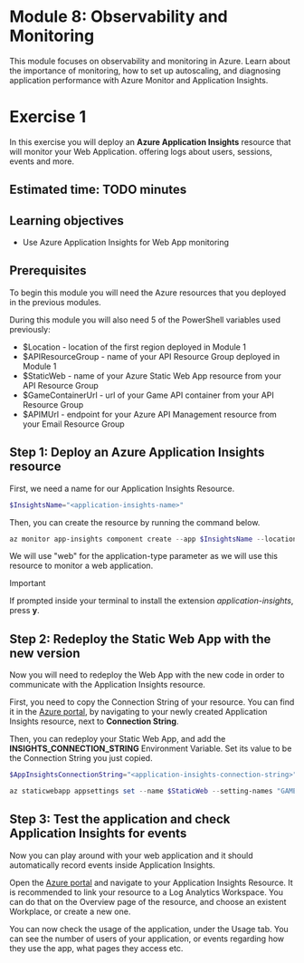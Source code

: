 # Module 8: Observability and Monitoring
This module focuses on observability and monitoring in Azure. Learn about the importance of monitoring, how to set up autoscaling, and diagnosing application performance with Azure Monitor and Application Insights.
# Exercise 1
In this exercise you will deploy an **Azure Application Insights** resource that will monitor your Web Application. offering logs about users, sessions, events and more.

## Estimated time: TODO minutes

## Learning objectives
   - Use Azure Application Insights for Web App monitoring
   
## Prerequisites
To begin this module you will need the Azure resources that you deployed in the previous modules.

During this module you will also need 5 of the PowerShell variables used previously:
 - $Location - location of the first region deployed in Module 1
 - $APIResourceGroup  - name of your API Resource Group deployed in Module 1
 - $StaticWeb - name of your Azure Static Web App resource from your API Resource Group
 - $GameContainerUrl - url of your Game API container from your API Resource Group
 - $APIMUrl - endpoint for your Azure API Management resource from your Email Resource Group


## Step 1: Deploy an Azure Application Insights resource
First, we need a name for our Application Insights Resource.
```powershell
$InsightsName="<application-insights-name>"
```
Then, you can create the resource by running the command below.
```powershell
az monitor app-insights component create --app $InsightsName --location $Location --resource-group $APIResourceGroup --application-type "web"
```
We will use "web" for the application-type parameter as we will use this resource to monitor a web application.
> [!IMPORTANT]  
> If prompted inside your terminal to install the extension *application-insights*, press **y**.
## Step 2: Redeploy the Static Web App with the new version
Now you will need to redeploy the Web App with the new code in order to communicate with the Application Insights resource.

First, you need to copy the Connection String of your resource. You can find it in the [Azure portal](https://portal.azure.com), by navigating to your newly created Application Insights resource, next to **Connection String**.

Then, you can redeploy your Static Web App, and add the **INSIGHTS_CONNECTION_STRING** Environment Variable. Set its value to be the Connection String you just copied.
```powershell
$AppInsightsConnectionString="<application-insights-connection-string>"
```
```powershell
az staticwebapp appsettings set --name $StaticWeb --setting-names "GAMEAPI_URL=$GameContainerUrl" "APIM_URL=$APIMUrl" INSIGHTS_CONNECTION_STRING=$AppInsightsConnectionString
```

## Step 3: Test the application and check Application Insights for events

Now you can play around with your web application and it should automatically record events inside Application Insights.

Open the [Azure portal](https://portal.azure.com) and navigate to your Application Insights Resource. It is recommended to link your resource to a Log Analytics Workspace. You can do that on the Overview page of the resource, and choose an existent Workplace, or create a new one.

You can now check the usage of the application, under the Usage tab. You can see the number of users of your application, or events regarding how they use the app, what pages they access etc.

